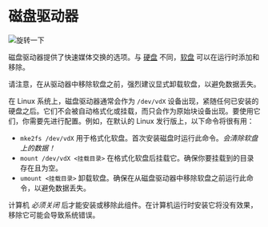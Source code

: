 # 磁盘驱动器
![旋转一下](block:oc2r:disk_drive)

磁盘驱动器提供了快速媒体交换的选项。与 [硬盘](../item/hard_drive.md) 不同，[软盘](../item/floppy.md) 可以在运行时添加和移除。

请注意，在从驱动器中移除软盘之前，强烈建议显式卸载软盘，以避免数据丢失。

在 Linux 系统上，磁盘驱动器通常会作为 `/dev/vdX` 设备出现，紧随任何已安装的硬盘之后。它们不会被自动格式化或挂载，而只会作为原始块设备出现。要使用它们，你需要先进行配置。例如，在默认的 Linux 发行版上，以下命令将很有用：

- `mke2fs /dev/vdX` 用于格式化软盘。首次安装磁盘时运行此命令。*会清除软盘上的数据！*
- `mount /dev/vdX <挂载目录>` 在格式化软盘后挂载它。确保你要挂载到的目录存在且为空。
- `umount <挂载目录>` 卸载软盘。确保在从磁盘驱动器中移除软盘之前运行此命令，以避免数据丢失。

计算机 *必须关闭* 后才能安装或移除此组件。在计算机运行时安装它将没有效果，移除它可能会导致系统错误。
